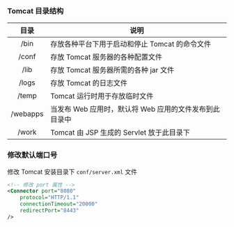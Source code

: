 
### Tomcat 目录结构

目录   |   说明
:----: | ----
/bin   |   存放各种平台下用于启动和停止 Tomcat 的命令文件
/conf   |   存放 Tomcat 服务器的各种配置文件
/lib   |   存放 Tomcat 服务器所需的各种 jar 文件
/logs   |   存放 Tomcat 的日志文件
/temp   |   Tomcat 运行时用于存放临时文件
/webapps   |   当发布 Web 应用时，默认将 Web 应用的文件发布到此目录中
/work   |   Tomcat 由 JSP 生成的 Servlet 放于此目录下

### 修改默认端口号
修改 Tomcat 安装目录下 `conf/server.xml` 文件
```xml
<!-- 修改 port 属性 -->
<Connector port="8080" 
    protocol="HTTP/1.1"
    connectionTimeout="20000"
    redirectPort="8443" 
/>
```